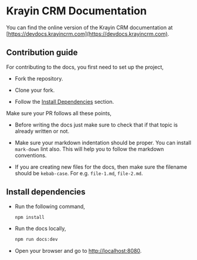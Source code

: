 # Krayin CRM Documentation

You can find the online version of the Krayin CRM documentation at [https://devdocs.krayincrm.com](https://devdocs.krayincrm.com).

## Contribution guide

For contributing to the docs, you first need to set up the project,

- Fork the repository.

- Clone your fork.

- Follow the [Install Dependencies](#Install-dependencies) section.

Make sure your PR follows all these points,

- Before writing the docs just make sure to check that if that topic is already written or not.

- Make sure your markdown indentation should be proper. You can install `mark-down` lint also. This will help you to follow the markdown conventions.

- If you are creating new files for the docs, then make sure the filename should be `kebab-case`. For e.g. `file-1.md`, `file-2.md`.

## Install dependencies

- Run the following command,

  ~~~sh
  npm install
  ~~~

- Run the docs locally,

  ~~~sh
  npm run docs:dev
  ~~~

- Open your browser and go to [http://localhost:8080](http://localhost:8080).
